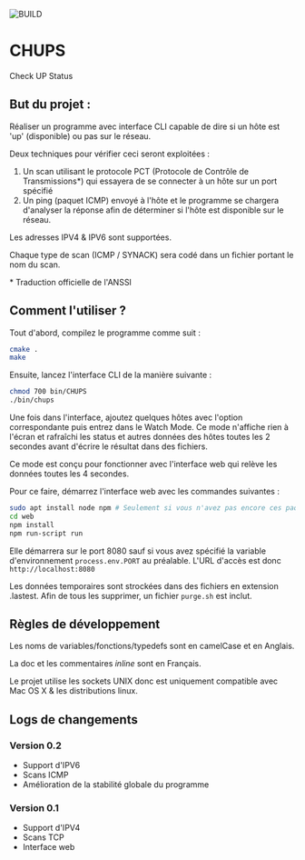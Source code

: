 ![BUILD](https://github.com/unguest/CHUPS/actions/workflows/c-cpp.yml/badge.svg)

# CHUPS
Check UP Status

## But du projet :
Réaliser un programme avec interface CLI capable de dire si un hôte est 'up' (disponible) ou pas sur le réseau.

Deux techniques pour vérifier ceci seront exploitées :

1. Un scan utilisant le protocole PCT (Protocole de Contrôle de Transmissions*) qui essayera de se connecter à un hôte sur un port spécifié
2. Un ping (paquet ICMP) envoyé à l'hôte et le programme se chargera d'analyser la réponse afin de déterminer si l'hôte est disponible sur le réseau.

Les adresses IPV4 & IPV6 sont supportées.

Chaque type de scan (ICMP / SYNACK) sera codé dans un fichier portant le nom du scan.

 \* Traduction officielle de l'ANSSI

## Comment l'utiliser ?

Tout d'abord, compilez le programme comme suit :

```bash
cmake .
make
```

Ensuite, lancez l'interface CLI de la manière suivante :

```bash
chmod 700 bin/CHUPS
./bin/chups
```

Une fois dans l'interface, ajoutez quelques hôtes avec l'option correspondante puis entrez dans le Watch Mode. Ce mode n'affiche rien à l'écran et rafraîchi les status et autres données des hôtes toutes les 2 secondes avant d'écrire le résultat dans des fichiers.

Ce mode est conçu pour fonctionner avec l'interface web qui relève les données toutes les 4 secondes.

Pour ce faire, démarrez l'interface web avec les commandes suivantes :

```bash
sudo apt install node npm # Seulement si vous n'avez pas encore ces paquets 
cd web
npm install
npm run-script run
```

Elle démarrera sur le port 8080 sauf si vous avez spécifié la variable d'environnement ```process.env.PORT``` au préalable. L'URL d'accès est donc `http://localhost:8080`

Les données temporaires sont strockées dans des fichiers en extension .lastest. Afin de tous les supprimer, un fichier ```purge.sh``` est inclut.

## Règles de développement

Les noms de variables/fonctions/typedefs sont en camelCase et en Anglais.

La doc et les commentaires _inline_ sont en Français.

Le projet utilise les sockets UNIX donc est uniquement compatible avec Mac OS X & les distributions linux.

## Logs de changements

### Version 0.2
- Support d'IPV6
- Scans ICMP
- Amélioration de la stabilité globale du programme

### Version 0.1
- Support d'IPV4
- Scans TCP
- Interface web
